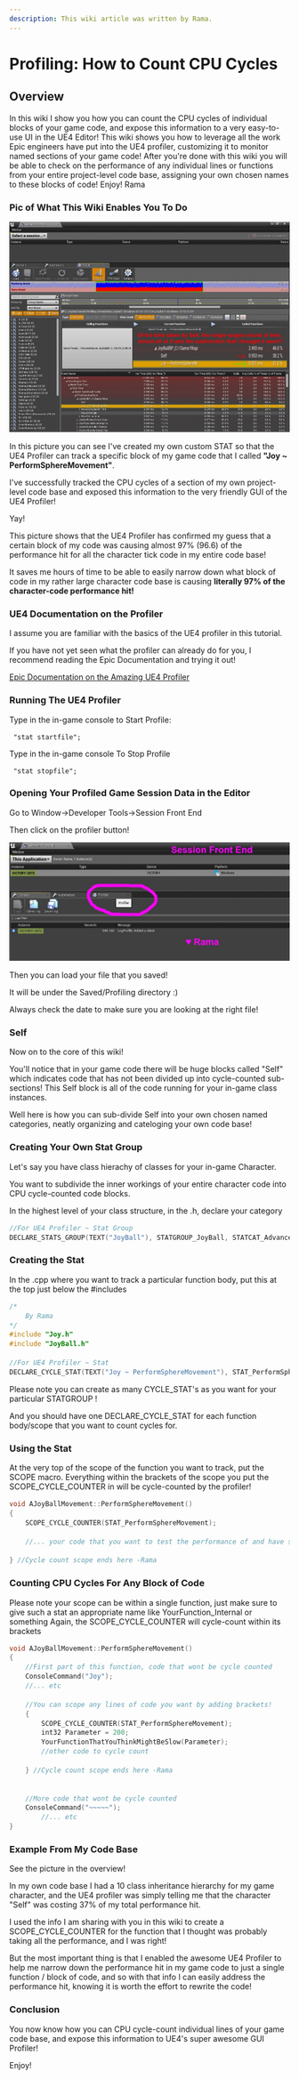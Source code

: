 ```yaml
---
description: This wiki article was written by Rama.
---
```


# Profiling: How to Count CPU Cycles

## Overview

In this wiki I show you how you can count the CPU cycles of individual blocks of your game code, and expose this information to a very easy-to-use UI in the UE4 Editor! This wiki shows you how to leverage all the work Epic engineers have put into the UE4 profiler, customizing it to monitor named sections of your game code! After you're done with this wiki you will be able to check on the performance of any individual lines or functions from your entire project-level code base, assigning your own chosen names to these blocks of code! Enjoy! Rama

### Pic of What This Wiki Enables You To Do

![We have our own stats now](../../.gitbook/assets/wehaveourownstatsnow.jpg)

In this picture you can see I've created my own custom STAT so that the UE4 Profiler can track a specific block of my game code that I called **"Joy ~ PerformSphereMovement"**.

I've successfully tracked the CPU cycles of a section of my own project-level code base and exposed this information to the very friendly GUI of the UE4 Profiler!

Yay!

This picture shows that the UE4 Profiler has confirmed my guess that a certain block of my code was causing almost 97% \(96.6\) of the performance hit for all the character tick code in my entire code base!

It saves me hours of time to be able to easily narrow down what block of code in my rather large character code base is causing **literally 97% of the character-code performance hit!**

### UE4 Documentation on the Profiler

I assume you are familiar with the basics of the UE4 profiler in this tutorial.

If you have not yet seen what the profiler can already do for you, I recommend reading the Epic Documentation and trying it out!

[Epic Documentation on the Amazing UE4 Profiler](https://docs.unrealengine.com/en-US/Engine/Performance/Profiler/index.html)

### Running The UE4 Profiler

Type in the in-game console to Start Profile:

```text
 "stat startfile";
```

Type in the in-game console To Stop Profile

```text
 "stat stopfile";
```

### Opening Your Profiled Game Session Data in the Editor

Go to Window-&gt;Developer Tools-&gt;Session Front End

Then click on the profiler button!

![Session Frontend](../../.gitbook/assets/sessionfrontprofiler.jpg)

Then you can load your file that you saved!

It will be under the Saved/Profiling directory :\)

Always check the date to make sure you are looking at the right file!

### Self

Now on to the core of this wiki!

You'll notice that in your game code there will be huge blocks called "Self" which indicates code that has not been divided up into cycle-counted sub-sections! This Self block is all of the code running for your in-game class instances.

Well here is how you can sub-divide Self into your own chosen named categories, neatly organizing and cateloging your own code base!

### Creating Your Own Stat Group

Let's say you have class hierachy of classes for your in-game Character.

You want to subdivide the inner workings of your entire character code into CPU cycle-counted code blocks.

In the highest level of your class structure, in the .h, declare your category

```cpp
//For UE4 Profiler ~ Stat Group
DECLARE_STATS_GROUP(TEXT("JoyBall"), STATGROUP_JoyBall, STATCAT_Advanced);
```

### Creating the Stat

In the .cpp where you want to track a particular function body, put this at the top just below the \#includes

```cpp
/*
    By Rama
*/
#include "Joy.h"
#include "JoyBall.h"

//For UE4 Profiler ~ Stat
DECLARE_CYCLE_STAT(TEXT("Joy ~ PerformSphereMovement"), STAT_PerformSphereMovement, STATGROUP_JoyBall);
```

Please note you can create as many CYCLE\_STAT's as you want for your particular STATGROUP !

And you should have one DECLARE\_CYCLE\_STAT for each function body/scope that you want to count cycles for.

### Using the Stat

At the very top of the scope of the function you want to track, put the SCOPE macro. Everything within the brackets of the scope you put the SCOPE\_CYCLE\_COUNTER in will be cycle-counted by the profiler!

```cpp
void AJoyBallMovement::PerformSphereMovement()
{
    SCOPE_CYCLE_COUNTER(STAT_PerformSphereMovement);

    //... your code that you want to test the performance of and have show up in the profiler

} //Cycle count scope ends here -Rama
```

### Counting CPU Cycles For Any Block of Code

Please note your scope can be within a single function, just make sure to give such a stat an appropriate name like YourFunction\_Internal or something Again, the SCOPE\_CYCLE\_COUNTER will cycle-count within its brackets

```cpp
void AJoyBallMovement::PerformSphereMovement()
{
    //First part of this function, code that wont be cycle counted
    ConsoleCommand("Joy");
    //... etc

    //You can scope any lines of code you want by adding brackets!
    {
        SCOPE_CYCLE_COUNTER(STAT_PerformSphereMovement);
        int32 Parameter = 200;
        YourFunctionThatYouThinkMightBeSlow(Parameter);
        //other code to cycle count

    } //Cycle count scope ends here -Rama


    //More code that wont be cycle counted
    ConsoleCommand("~~~~~");
        //... etc
}
```

### Example From My Code Base

See the picture in the overview!

In my own code base I had a 10 class inheritance hierarchy for my game character, and the UE4 profiler was simply telling me that the character "Self" was costing 37% of my total performance hit.

I used the info I am sharing with you in this wiki to create a SCOPE\_CYCLE\_COUNTER for the function that I thought was probably taking all the performance, and I was right!

But the most important thing is that I enabled the awesome UE4 Profiler to help me narrow down the performance hit in my game code to just a single function / block of code, and so with that info I can easily address the performance hit, knowing it is worth the effort to rewrite the code!

### Conclusion

You now know how you can CPU cycle-count individual lines of your game code base, and expose this information to UE4's super awesome GUI Profiler!

Enjoy!

